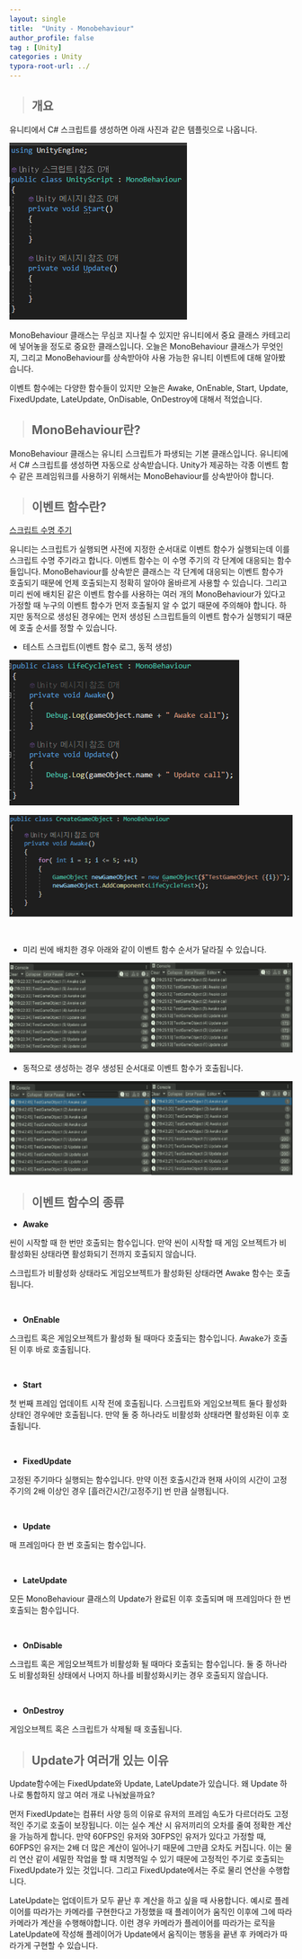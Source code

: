 ```yaml
---
layout: single
title:  "Unity - Monobehaviour"
author_profile: false
tag : [Unity]
categories : Unity
typora-root-url: ../
---
```


> ## 개요

유니티에서 C# 스크립트를 생성하면 아래 사진과 같은 템플릿으로 나옵니다. 

![image-20230703180914521](/images/2023-07-03-first/image-20230703180914521.png)

MonoBehaviour 클래스는 무심코 지나칠 수 있지만 유니티에서 중요 클래스 카테고리에 넣어놓을 정도로 중요한 클래스입니다. 오늘은 MonoBehaviour 클래스가 무엇인지, 그리고 MonoBehaviour를 상속받아야 사용 가능한 유니티 이벤트에 대해 알아봤습니다.

이벤트 함수에는 다양한 함수들이 있지만 오늘은 Awake, OnEnable, Start, Update, FixedUpdate, LateUpdate, OnDisable, OnDestroy에 대해서 적었습니다.



> ## MonoBehaviour란?

MonoBehaviour 클래스는 유니티 스크립트가 파생되는 기본 클래스입니다. 유니티에서 C# 스크립트를 생성하면 자동으로 상속받습니다. Unity가 제공하는 각종 이벤트 함수 같은 프레임워크를 사용하기 위해서는 MonoBehaviour를 상속받아야 합니다.



> ## 이벤트 함수란?

[스크립트 수명 주기](https://docs.unity3d.com/kr/2021.3/Manual/ExecutionOrder.html)

유니티는 스크립트가 실행되면 사전에 지정한 순서대로 이벤트 함수가 실행되는데 이를 스크립트 수명 주기라고 합니다. 이벤트 함수는 이 수명 주기의 각 단계에 대응되는 함수들입니다. MonoBehaviour를 상속받은 클래스는 각 단계에 대응되는 이벤트 함수가 호출되기 때문에 언제 호출되는지 정확히 알아야 올바르게 사용할 수 있습니다. 그리고 미리 씬에 배치된 같은 이벤트 함수를 사용하는 여러 개의 MonoBehaviour가 있다고 가정할 때 누구의 이벤트 함수가 먼저 호출될지 알 수 없기 때문에 주의해야 합니다. 하지만 동적으로 생성된 경우에는 먼저 생성된 스크립트들의 이벤트 함수가 실행되기 때문에 호출 순서를 정할 수 있습니다.



- 테스트 스크립트(이벤트 함수 로그, 동적 생성)

![image-20230703192420449](/images/2023-07-03-first/image-20230703192420449.png)

![image-20230703194029741](/images/2023-07-03-first/image-20230703194029741.png)



<br>



- 미리 씬에 배치한 경우 아래와 같이 이벤트 함수 순서가 달라질 수 있습니다.

![Scene](/images/2023-07-03-first/Scene-1688380893130-2.png)



- 동적으로 생성하는 경우 생성된 순서대로 이벤트 함수가 호출됩니다.

![Scene](/images/2023-07-03-first/Scene-1688381033173-4.png)





> ## 이벤트 함수의 종류

- **Awake**

씬이 시작할 때 한 번만 호출되는 함수입니다. 만약 씬이 시작할 때 게임 오브젝트가 비활성화된 상태라면 활성화되기 전까지 호출되지 않습니다.

스크립트가 비활성화 상태라도 게임오브젝트가 활성화된 상태라면 Awake 함수는 호출됩니다.

<br>

- **OnEnable**

스크립트 혹은 게임오브젝트가 활성화 될 때마다 호출되는 함수입니다. Awake가 호출된 이후 바로 호출됩니다.

<br>

- **Start**

첫 번째 프레임 업데이트 시작 전에 호출됩니다. 스크립트와 게임오브젝트 둘다 활성화 상태인 경우에만 호출됩니다. 만약 둘 중 하나라도 비활성화 상태라면 활성화된 이후 호출됩니다.

<br>

- **FixedUpdate**

고정된 주기마다 실행되는 함수입니다. 만약 이전 호출시간과 현재 사이의 시간이 고정 주기의 2배 이상인 경우 [흘러간시간/고정주기] 번 만큼 실행됩니다.

<br>

- **Update**

매 프레임마다 한 번 호출되는 함수입니다.

<br>

- **LateUpdate**

모든 MonoBehaviour 클래스의 Update가 완료된 이후 호출되며 매 프레임마다 한 번 호출되는 함수입니다.

<br>

- **OnDisable**

스크립트 혹은 게임오브젝트가 비활성화 될 때마다 호출되는 함수입니다. 둘 중 하나라도 비활성화된 상태에서 나머지 하나를 비활성화시키는 경우 호출되지 않습니다.

<br>

- **OnDestroy**

게임오브젝트 혹은 스크립트가 삭제될 때 호출됩니다.



> ## Update가 여러개 있는 이유

Update함수에는 FixedUpdate와 Update, LateUpdate가 있습니다. 왜 Update 하나로 통합하지 않고 여러 개로 나눠놨을까요?



먼저 FixedUpdate는 컴퓨터 사양 등의 이유로 유저의 프레임 속도가 다르더라도 고정적인 주기로 호출이 보장됩니다. 이는 실수 계산 시 유저끼리의 오차를 줄여 정확한 계산을 가능하게 합니다. 만약 60FPS인 유저와 30FPS인 유저가 있다고 가정할 때, 60FPS인 유저는 2배 더 많은 계산이 일어나기 때문에 그만큼 오차도 커집니다. 이는 물리 연산 같이 세밀한 작업을 할 때 치명적일 수 있기 때문에 고정적인 주기로 호출되는 FixedUpdate가 있는 것입니다. 그리고 FixedUpdate에서는 주로 물리 연산을 수행합니다.



LateUpdate는 업데이트가 모두 끝난 후 계산을 하고 싶을 때 사용합니다. 예시로 플레이어를 따라가는 카메라를 구현한다고 가정했을 때 플레이어가 움직인 이후에 그에 따라 카메라가 계산을 수행해야합니다. 이런 경우 카메라가 플레이어를 따라가는 로직을 LateUpdate에 작성해 플레이어가 Update에서 움직이는 행동을 끝낸 후 카메라가 따라가게 구현할 수 있습니다.
